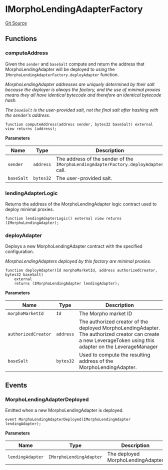 # IMorphoLendingAdapterFactory
[Git Source](https://github.com/seamless-protocol/ilm-v2/blob/40214436ae3956021858cb95e6ff881f6ede8e11/src/interfaces/IMorphoLendingAdapterFactory.sol)


## Functions
### computeAddress

Given the `sender` and `baseSalt` compute and return the address that MorphoLendingAdapter will be deployed to
using the `IMorphoLendingAdapterFactory.deployAdapter` function.

*MorphoLendingAdapter addresses are uniquely determined by their salt because the deployer is always the factory,
and the use of minimal proxies means they all have identical bytecode and therefore an identical bytecode hash.*

*The `baseSalt` is the user-provided salt, not the final salt after hashing with the sender's address.*


```solidity
function computeAddress(address sender, bytes32 baseSalt) external view returns (address);
```
**Parameters**

|Name|Type|Description|
|----|----|-----------|
|`sender`|`address`|The address of the sender of the `IMorphoLendingAdapterFactory.deployAdapter` call.|
|`baseSalt`|`bytes32`|The user-provided salt.|


### lendingAdapterLogic

Returns the address of the MorphoLendingAdapter logic contract used to deploy minimal proxies.


```solidity
function lendingAdapterLogic() external view returns (IMorphoLendingAdapter);
```

### deployAdapter

Deploys a new MorphoLendingAdapter contract with the specified configuration.

*MorphoLendingAdapters deployed by this factory are minimal proxies.*


```solidity
function deployAdapter(Id morphoMarketId, address authorizedCreator, bytes32 baseSalt)
    external
    returns (IMorphoLendingAdapter lendingAdapter);
```
**Parameters**

|Name|Type|Description|
|----|----|-----------|
|`morphoMarketId`|`Id`|The Morpho market ID|
|`authorizedCreator`|`address`|The authorized creator of the deployed MorphoLendingAdapter. The authorized creator can create a new LeverageToken using this adapter on the LeverageManager|
|`baseSalt`|`bytes32`|Used to compute the resulting address of the MorphoLendingAdapter.|


## Events
### MorphoLendingAdapterDeployed
Emitted when a new MorphoLendingAdapter is deployed.


```solidity
event MorphoLendingAdapterDeployed(IMorphoLendingAdapter lendingAdapter);
```

**Parameters**

|Name|Type|Description|
|----|----|-----------|
|`lendingAdapter`|`IMorphoLendingAdapter`|The deployed MorphoLendingAdapter|

